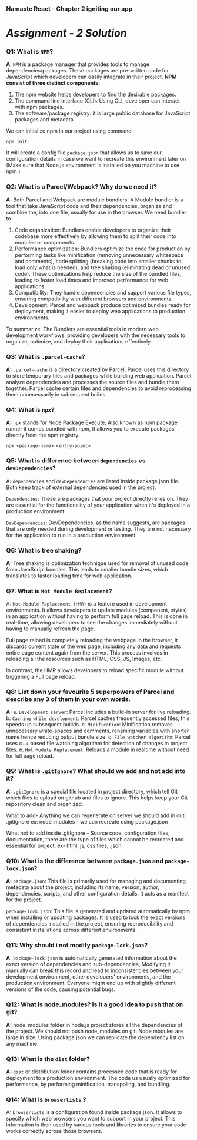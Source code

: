 ﻿### Namaste React - Chapter 2 igniting our app
# *Assignment - 2 Solution*


### Q1: What is `NPM`?
**A**: `NPM` is a package manager that provides tools to manage dependencies/packages. These packages are pre-written code for JavaScript which developers can easily integrate in their project.
**NPM  consist of three distinct components:**
1. The npm website helps developers to find the desirable packages.
2. The command line interface (CLI): Using CLI, developer can interact with npm packages.
3. The software/package registry: it is large public database for JavaScript packages and metadata.

We can initialize npm in our project using command

    npm init

It will create a config file `package.json` that allows us to save our configuration details in case we want to recreate this environment later on
(Make sure that Node.js environment is installed on you machine to use npm.)

### Q2: What is a Parcel/Webpack? Why do we need it?
**A:** Both Parcel and Webpack are module bundlers. A Module bundler is a tool that take JavaScript code and their dependencies, organize and combine the, into one file, usually for use in the browser. 
We need bundler to 
1. Code organization: Bundlers enable developers to organize their codebase more effectively by allowing them to split their code into modules or components.
2. Performance optimization: Bundlers optimize the code for production by performing tasks like minification (removing unnecessary whitespace and comments), code splitting (breaking code into smaller chunks to load only what is needed), and tree shaking (eliminating dead or unused code). These optimizations help reduce the size of the bundled files, leading to faster load times and improved performance for web applications.
3. Compatibility: They handle dependencies and support various file types, ensuring compatibility with different browsers and environments.
4. Development: Parcel and webpack produce optimized bundles ready for deployment, making it easier to deploy web applications to production environments.

To summarize, The Bundlers are essential tools in modern web development workflows, providing developers with the necessary tools to organize, optimize, and deploy their applications effectively.

### Q3: What is `.parcel-cache`?
**A:** `.parcel-cache` is a directory created by Parcel. Parcel uses this directory to store temporary files and packages while building web application. Parcel analyze dependencies and processes the source files and bundle them together. Parcel cache certain files and dependencies to avoid reprocessing them unnecessarily in subsequent builds.

### Q4: What is `npx`? 
**A:** `npx` stands for Node Package Execute, Also known as npm package runner it comes bundled with npm, It allows you to execute packages directly from the npm registry.

    npx <package-name> <entry-point>

### Q5: What is difference between `dependencies` vs `devDependencies`?
A: `dependencies` and `devDependencies` are listed inside package.json file. Both keep track of external dependencies used in the project.

`Dependencies`: These are packages that your project directly relies on. They are essential for the functionality of your application when it's deployed in a production environment.

`DevDependencies`: DevDependencies, as the name suggests, are packages that are only needed during development or testing. They are not necessary for the application to run in a production environment. 

### Q6: What is tree shaking?
**A:** Tree shaking is optimization technique used for removal of unused code from JavaScript bundles. This leads to smaller bundle sizes, which translates to faster loading time for web application.

### Q7: What is `Hot Module Replacement`? 
A: `Hot Module Replacement (HMR)` is a feature used in development environments. It allows developers to update modules (component, styles) in an application without having  to perform full page reload. This is done in real-time, allowing developers to see the changes immediately without having to manually refresh the page.

Full page reload is completely reloading the webpage in the browser, it discards current state of the web page, including any data and requests entire page content again from the server. This process involves in reloading all the resources such as HTML, CSS, JS, Images, etc.

In contrast, the HMR allows developers to reload specific module without triggering a Full page reload.


### Q8: List down your favourite 5 superpowers of Parcel and describe any 3 of them in your own words.
**A:**
a. `Development server`: Parcel includes a build-in server for live reloading.
b. `Caching while development`: Parcel caches frequently accessed files, this speeds up subsequent buillds.
c. `Minification`: Minification removes unnecessary white-spaces and comments, renaming variables with shorter name hence reducing output bundle size.
d. `File watcher algorithm`: Parcel uses c++ based file watching algorithm for detection of changes in project files.
e. `Hot Module Replacement`: Reloads a module in realtime without need for full page reload.

### Q9: What is `.gitIgnore`? What should we add and not add into it?
**A:** `.gitIgnore` is a special file located in project directory, which tell Git which files to upload on github and files to ignore. This helps keep your Git repository clean and organized.

What to add- Anything we can regenerate on server we should add in out .gitIgnore
ex: node_modules - we can recreate using package.json

What not to add inside .gitIgnore - Source code, configuration files, documentation, there are the type of files which cannot be recreated and essential for project.
ex- html, js, css files, .json

### Q10: What is the difference between `package.json` and `package-lock.json`?
**A:** `package.json`: This file is primarily used for managing and documenting metadata about the project, including its name, version, author, dependencies, scripts, and other configuration details. It acts as a manifest for the project.

`package-lock.json`: This file is generated and updated automatically by npm when installing or updating packages. It is used to lock the exact versions of dependencies installed in the project, ensuring reproducibility and consistent installations across different environments.

### Q11: Why should i not modify `package-lock.json`?
**A:** `package-lock.json` is automatically generated information about the exact version of dependencies and sub-dependencies, Modifying it manually can break this record and lead to inconsistencies between your development environment, other developers' environments, and the production environment. Everyone might end up with slightly different versions of the code, causing potential bugs.


### Q12: What is node_modules? Is it a good idea to push that on git?
**A:** node_modules folder in node.js project stores all the dependencies of the project.
We should not push node_modules on git. Node modules are large in size. Using package.json we can replicate the dependency list on any machine.

### Q13: What is the `dist` folder?
**A:** `dist` or distribution folder contains processed code that is ready for deployment to a production environment.
The code us usually optimized for performance, by performing minification, transpoling, and bundling.

### Q14: What is `browserlists` ?
A: `browserlists` is a configuration found inside package.json. It allows to specify which web browsers you want to support in your project. This information is then used by various tools and libraries to ensure your code works correctly across those browsers.


